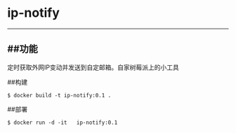 # ip-notify
----------------------------------
##功能
------------------------------------
定时获取外网IP变动并发送到自定邮箱。自家树莓派上的小工具

##构建
``` shell
$ docker build -t ip-notify:0.1 .  
```

##部署
```shell
$ docker run -d -it   ip-notify:0.1 
```
